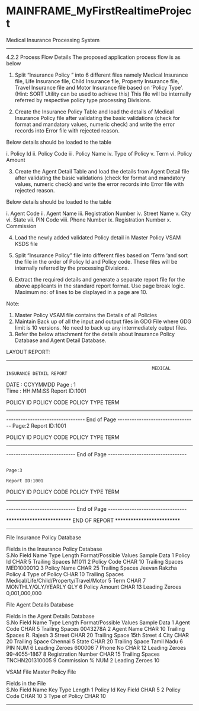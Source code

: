 # MAINFRAME_MyFirstRealtimeProject
Medical Insurance Processing System

 
**********************************************************************************************************************************************************************
4.2.2	Process Flow Details
The proposed application process flow is as below
1)	Split “Insurance Policy ” into 6 different files namely Medical Insurance file, Life Insurance file, Child Insurance file, Property Insurance file, Travel Insurance file and Motor Insurance file based on ‘Policy  Type’. (Hint: SORT Utility can be used to achieve this) This file will be internally referred by respective policy type processing Divisions.

2)	Create the Insurance Policy Table and load the details of Medical Insurance Policy file after validating the basic validations (check for format and mandatory values, numeric check) and write the error records into Error file with rejected reason.

Below details should be loaded to the table

i.	Policy Id
ii.	Policy Code
iii.	Policy Name
iv.	Type of Policy
v.	Term
vi.	Policy Amount

3)	Create the Agent Detail Table and load the details from Agent Detail file after validating the basic validations (check for format and mandatory values, numeric check) and write the error records into Error file with rejected reason.

Below details should be loaded to the table

i.	Agent Code
ii.	Agent Name
iii.	Registration Number
iv.	Street Name
v.	City
vi.	State
vii.	PIN Code
viii.	Phone Number
ix.	Registration Number
x.	Commission 

4)	Load the newly added  validated Policy detail in Master Policy VSAM KSDS file

5)	Split “Insurance Policy” file into different files based on ‘Term ‘and sort the file in the order of Policy Id and Policy code. These files will be internally referred by the processing Divisions.

6)	Extract the required details and generate a separate report file for the above applicants in the standard report format. Use page break logic. Maximum no: of lines to be displayed in a page are 10. 


Note:  
1.	Master Policy VSAM file contains the Details of all Policies
2.	Maintain Back up of all the input and output files in GDG File where GDG limit is 10 versions. No need to back up any intermediately output files.
3.	Refer the below attachment for the details about Insurance Policy Database and Agent Detail Database.


LAYOUT REPORT:
*****************************************************************************************************************************************************************
                                                           MEDICAL INSURANCE DETAIL REPORT

DATE : CCYYMMDD                                                                                                                         Page : 1  
Time : HH:MM:SS                                                                                                                         Report ID:1001                                                                                                                                                                

POLICY ID                POLICY CODE                 POLICY TYPE          TERM       
-------------------              -- ------------              ------------           --------------




   ---------------------------------       End of Page ---------------------------------
                                                                                                                                                 Page:2
                                                                                                                                                Report ID:1001  

POLICY ID                POLICY CODE                 POLICY TYPE          TERM       
-------------------              -- ------------              ------------           --------------





   -----------------------------       End of Page ---------------------------------



                                                                                                                                                 Page:3
                                                                                                                                                Report ID:1001  

POLICY ID                POLICY CODE                 POLICY TYPE          TERM       
-------------------              -- ------------              ------------           --------------




   -----------------------------       End of Page ---------------------------------
                                                           
   *************************      END OF REPORT       *************************
**********************************************************************************************************************************************************************

File	Insurance Policy Database				
					
Fields in the Insurance Policy Database					
S.No	Field Name	Type	Length	Format/Possible Values	Sample Data
1	Policy Id	CHAR	5	Trailing Spaces	M1011
2	Policy Code	CHAR	10	Trailing Spaces	MED100001Q
3	Policy Name	CHAR	25	Trailing Spaces	Jeevan Rakzha Policy
4	Type of Policy	CHAR	10	Trailing Spaces	Medical/Life/Child/Property/Travel/Motor
5	Term	CHAR	7	MONTHLY/QLY/YEARLY	QLY
6	Policy Amount	CHAR	13	Leading Zeroes	0,001,000,000



File	Agent Details Database				
					
Fields in the Agent Details Database					
S.No	Field Name	Type	Length	Format/Possible Values	Sample Data
1	Agent Code	CHAR	5	Trailing Spaces	0043278A
2	Agent Name	CHAR	10	Trailing Spaces	R. Rajesh
3	Street	CHAR	20	Trailing Space	15th Street
4	City	CHAR	20	Trailing Space	Chennai
5	State	CHAR	20	Trailing Space	Tamil Nadu
6	PIN	NUM	6	Leading Zeroes	600006
7	Phone No	CHAR	12	Leading Zeroes	99-4055-1867
8	Registration Number	CHAR	15	Trailing Spaces	TNCHN201310005
9	Commission %	NUM	2	Leading Zeroes	10




VSAM File	Master Policy File			
				
Fields in the File				
S.No	Field Name	Key	Type	Length
1	Policy Id	Key Field	CHAR	5
2	Policy Code		CHAR	10
3	Type of Policy		CHAR	10


********************************************************************************************************************************************************************

 






